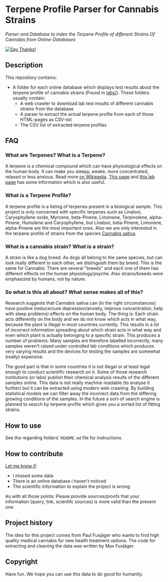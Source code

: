 Terpene Profile Parser for Cannabis Strains
===========================================
_Parser and Database to index the Terpene Profile of different Strains Of Cannabis from Online-Databases_

[![Say Thanks!](https://img.shields.io/badge/Say%20Thanks-!-1EAEDB.svg)](https://saythanks.io/to/MaxValue)

## Description
This repository contains:
* A folder for each online database which displays test results about the terpene profile of cannabis strains (Found in [labs/](labs/)). These folders usually contain:
  * A web crawler to download lab test results of different cannabis strains from the database
  * A parser to extract the actual terpene profile from each of those HTML-pages as CSV-list
  * The CSV list of extracted terpene profiles

## FAQ
### What are Terpenes? What is a Terpene?
A terpene is a chemical compound which can have physiological effects on the human body. It can make you sleepy, awake, more concentrated, relaxed or less anxious. Read more [on Wikipedia](https://en.wikipedia.org/wiki/Terpene). [This page](https://tandcsurf.github.io/terpeneuses/) and [this lab page](https://psilabs.org/services/) has some information which is also useful.
### What is a Terpene Profile?
A terpene profile is a listing of terpenes present in a biological sample.
This project is only concerned with specific terpenes such as Linalool, Caryophyllene oxide, Myrcene, beta-Pinene, Limonene, Terpinolene, alpha-Pinene, Humulene and Caryophyllene, but Linalool, beta-Pinene, Limonene, alpha-Pinene are the most important ones.
Also we are only interested in the terpene profile of strains from the species [Cannabis sativa](https://en.wikipedia.org/wiki/Cannabis_sativa).
### What is a cannabis strain? What is a strain?
A strain is like a dog breed. As dogs all belong to the same species, but can look really different to each other, we distinguish them by breed. This is the same for Cannabis: There are several "breeds" and each one of them has different effects on the human physiology/psyche. Also strains/breeds were emphasized by humans, not by nature.
### So what is this all about? What sense makes all of this?
Research suggests that Cannabis sativa can (in the right circumstances) have positive (reduce/cure depression/anxiety, improve concentration, help with sleep problems) effects on the human body.
The thing is: Each strain acts differently on the body and we do not know which acts in what way, because the plant is illegal in most countries currently.
This results in a lot of incorrect information spreading about which strain acts in what way and even which plant is actually belonging to a specific strain. This produces a number of problems:
Many samples are therefore labelled incorrectly,
many samples weren't raised under controlled lab conditions which produces very varying results
and the devices for testing the samples are somewhat (really) expensive.

The good part is that in some countries it is not illegal or at least legal enough to conduct scientific research on it.
Some of those research institutions (or labs) publish their chemical analysis results of the different samples online.
This data is not really machine readable (to analyse it further) but it can be extracted using modern web crawling.
By building statistical models we can filter away the incorrect data from the differing growing conditions of the samples.
In the future a sort-of search engine is planned to search by terpene profile which gives you a sorted list of fitting strains.

## How to use
See the regarding folders' `README.md` file for instructions.

## How to contribute
[Let me know if](https://github.com/MaxValue/Terpene-Profile-Parser-for-Cannabis-Strains/issues/new):
* I missed some data
* There is an online database i haven't noticed
* The scientific information to explain the project is wrong

As with all those points: Please provide sources/proofs that your information (query, link, scientifc sources) is more valid than the present one.

## Project history
The idea for this project comes from Paul Fuxjäger who wants to find high quality medical cannabis for new health treatment options. The code for extracting and cleaning the data was written by Max Fuxjäger.

## Copyright
Have fun. We hope you can use this data to do good for humanity.
